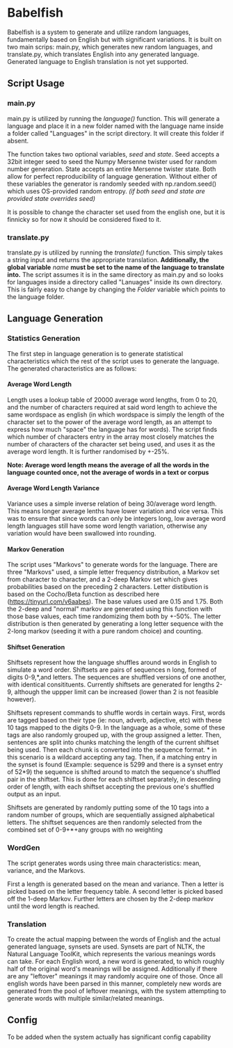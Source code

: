 # Babelfish

Babelfish is a system to generate and utilize random languages, fundamentally based on English but with significant variations.
It is built on two main scrips: main.py, which generates new random languages, and translate.py, which translates English into any generated language. Generated language to English translation is not yet supported.

## Script Usage

### main.py

main.py is utilized by running the *language()* function. This will generate a language and place it in a new folder named with the language name inside a folder called "Languages" in the script directory. It will create this folder if absent.

The function takes two optional variables, *seed* and *state*. Seed accepts a 32bit integer seed to seed the Numpy Mersenne twister used for random number generation. State accepts an entire Mersenne twister state. Both allow for perfect reproducibility of language generation. Without either of these variables the generator is randomly seeded with np.random.seed() which uses OS-provided random entropy. *(if both seed and state are provided state overrides seed)*

It is possible to change the character set used from the english one, but it is finnicky so for now it should be considered fixed to it.

### translate.py

translate.py is utilized by running the *translate()* function. This simply takes a string input and returns the appropriate translation. **Additionally, the global variable** *name* **must be set to the name of the language to translate into.** The script assumes it is in the same directory as main.py and so looks for languages inside a directory called "Lanuages" inside its own directory. This is fairly easy to change by changing the *Folder* variable which points to the language folder.

## Language Generation

### Statistics Generation
The first step in language generation is to generate statistical characteristics which the rest of the script uses to generate the language. The generated characteristics are as follows:

#### Average Word Length
Length uses a lookup table of 20000 average word lengths, from 0 to 20, and the number of characters required at said word length to achieve the same wordspace as english (in which wordspace is simply the length of the character set to the power of the average word length, as an attempt to express how much "space" the language has for words). The script finds which number of characters entry in the array most closely matches the number of characters of the character set being used, and uses it as the average word length. It is further randomised by +-25%.

**Note: Average word length means the average of all the words in the language counted once, not the average of words in a text or corpus**

#### Average Word Length Variance
Variance uses a simple inverse relation of being 30/average word length. This means longer average lenths have lower variation and vice versa. This was to ensure that since words can only be integers long, low average word length languages still have some word length variation, otherwise any variation would have been swallowed into rounding.

#### Markov Generation
The script uses "Markovs" to generate words for the language. There are three "Markovs" used, a simple letter frequency distribution, a Markov set from character to character, and a 2-deep Markov set which gives probabilities based on the preceding 2 characters. Letter distibution is based on the Cocho/Beta function as described here (https://tinyurl.com/v6aabes). The base values used are 0.15 and 1.75. Both the 2-deep and "normal" markov are generated using this function with those base values, each time randomizing them both by +-50%. The letter distribution is then generated by generating a long letter sequence with the 2-long markov (seeding it with a pure random choice) and counting.

#### Shiftset Generation
Shiftsets represent how the language shuffles around words in English to simulate a word order. Shiftsets are pairs of sequences n long, formed of digits 0-9,\*,and letters. The sequences are shuffled versions of one another, with identical consitituents. Currently shiftsets are generated for lengths 2-9, although the uppper limit can be increased (lower than 2 is not feasible however).

Shiftsets represent commands to shuffle words in certain ways. First, words are tagged based on their type (ie: noun, adverb, adjective, etc) with these 10 tags mapped to the digits 0-9. In the language as a whole, some of these tags are also randomly grouped up, with the group assigned a letter. Then, sentences are split into chunks matching the length of the current shiftset being used. Then each chunk is converted into the sequence format. * in this scenario is a wildcard accepting any tag. Then, if a matching entry in the synset is found (Example: sequence is 5299 and there is a synset entry of 52\*9) the sequence is shifted around to match the sequence's shuffled pair in the shiftset. This is done for each shiftset separately, in descending order of length, with each shiftset accepting the previous one's shuffled output as an input.

Shiftsets are generated by randomly putting some of the 10 tags into a random number of groups, which are sequentially assigned alphabetical letters. The shiftset sequences are then randomly selected from the combined set of 0-9+\*+any groups with no weighting

### WordGen
The script generates words using three main characteristics: mean, variance, and the Markovs.

First a length is generated based on the mean and variance. Then a letter is picked based on the letter frequency table. A second letter is picked based off the 1-deep Markov. Further letters are chosen by the 2-deep markov until the word length is reached.

### Translation

To create the actual mapping between the words of English and the actual generated language, synsets are used. Synsets are part of NLTK, the Natural Language ToolKit, which represents the various meanings words can take. For each English word, a new word is generated, to which roughly half of the original word's meanings will be assigned. Additionally if there are any "leftover" meanings it may randomly acquire one of those. Once all english words have been parsed in this manner, completely new words are generated from the pool of leftover meanings, with the system attempting to generate words with multiple similar/related meanings.

## Config

To be added when the system actually has significant config capability
